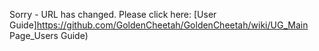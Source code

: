 Sorry - URL has changed.  Please click here: [User Guide]https://github.com/GoldenCheetah/GoldenCheetah/wiki/UG_Main Page_Users Guide)